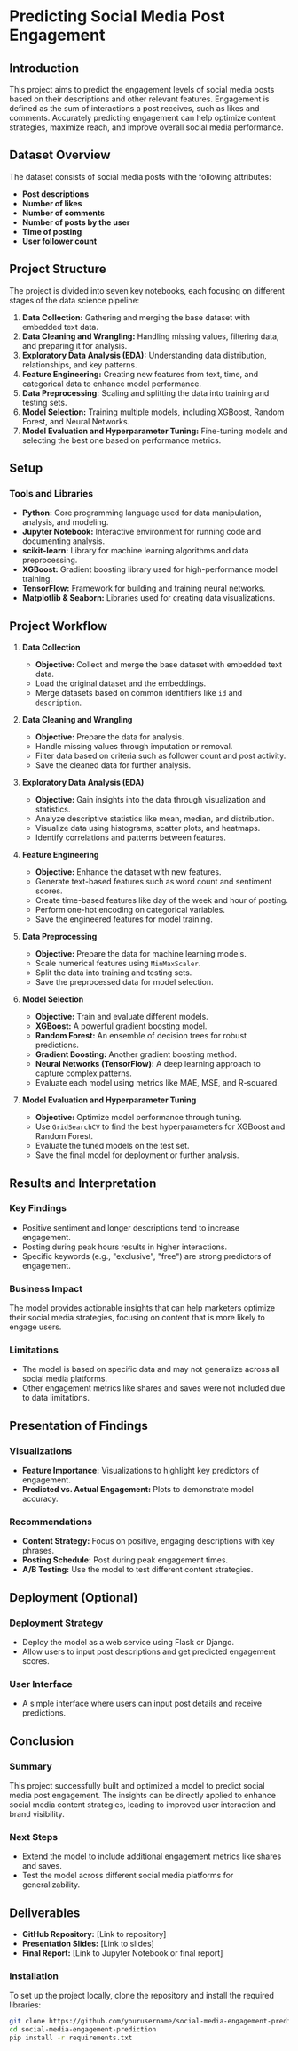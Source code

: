 # Predicting Social Media Post Engagement

## Introduction
This project aims to predict the engagement levels of social media posts based on their descriptions and other relevant features. Engagement is defined as the sum of interactions a post receives, such as likes and comments. Accurately predicting engagement can help optimize content strategies, maximize reach, and improve overall social media performance.

## Dataset Overview
The dataset consists of social media posts with the following attributes:
- **Post descriptions**
- **Number of likes**
- **Number of comments**
- **Number of posts by the user** 
- **Time of posting**
- **User follower count**

## Project Structure
The project is divided into seven key notebooks, each focusing on different stages of the data science pipeline:

1. **Data Collection:** Gathering and merging the base dataset with embedded text data.
2. **Data Cleaning and Wrangling:** Handling missing values, filtering data, and preparing it for analysis.
3. **Exploratory Data Analysis (EDA):** Understanding data distribution, relationships, and key patterns.
4. **Feature Engineering:** Creating new features from text, time, and categorical data to enhance model performance.
5. **Data Preprocessing:** Scaling and splitting the data into training and testing sets.
6. **Model Selection:** Training multiple models, including XGBoost, Random Forest, and Neural Networks.
7. **Model Evaluation and Hyperparameter Tuning:** Fine-tuning models and selecting the best one based on performance metrics.

## Setup
### Tools and Libraries
- **Python:** Core programming language used for data manipulation, analysis, and modeling.
- **Jupyter Notebook:** Interactive environment for running code and documenting analysis.
- **scikit-learn:** Library for machine learning algorithms and data preprocessing.
- **XGBoost:** Gradient boosting library used for high-performance model training.
- **TensorFlow:** Framework for building and training neural networks.
- **Matplotlib & Seaborn:** Libraries used for creating data visualizations.

## Project Workflow
1. **Data Collection**
   - **Objective:** Collect and merge the base dataset with embedded text data.
   - Load the original dataset and the embeddings.
   - Merge datasets based on common identifiers like `id` and `description`.

2. **Data Cleaning and Wrangling**
   - **Objective:** Prepare the data for analysis.
   - Handle missing values through imputation or removal.
   - Filter data based on criteria such as follower count and post activity.
   - Save the cleaned data for further analysis.

3. **Exploratory Data Analysis (EDA)**
   - **Objective:** Gain insights into the data through visualization and statistics.
   - Analyze descriptive statistics like mean, median, and distribution.
   - Visualize data using histograms, scatter plots, and heatmaps.
   - Identify correlations and patterns between features.

4. **Feature Engineering**
   - **Objective:** Enhance the dataset with new features.
   - Generate text-based features such as word count and sentiment scores.
   - Create time-based features like day of the week and hour of posting.
   - Perform one-hot encoding on categorical variables.
   - Save the engineered features for model training.

5. **Data Preprocessing**
   - **Objective:** Prepare the data for machine learning models.
   - Scale numerical features using `MinMaxScaler`.
   - Split the data into training and testing sets.
   - Save the preprocessed data for model selection.

6. **Model Selection**
   - **Objective:** Train and evaluate different models.
   - **XGBoost:** A powerful gradient boosting model.
   - **Random Forest:** An ensemble of decision trees for robust predictions.
   - **Gradient Boosting:** Another gradient boosting method.
   - **Neural Networks (TensorFlow):** A deep learning approach to capture complex patterns.
   - Evaluate each model using metrics like MAE, MSE, and R-squared.

7. **Model Evaluation and Hyperparameter Tuning**
   - **Objective:** Optimize model performance through tuning.
   - Use `GridSearchCV` to find the best hyperparameters for XGBoost and Random Forest.
   - Evaluate the tuned models on the test set.
   - Save the final model for deployment or further analysis.

## Results and Interpretation
### Key Findings
- Positive sentiment and longer descriptions tend to increase engagement.
- Posting during peak hours results in higher interactions.
- Specific keywords (e.g., "exclusive", "free") are strong predictors of engagement.

### Business Impact
The model provides actionable insights that can help marketers optimize their social media strategies, focusing on content that is more likely to engage users.

### Limitations
- The model is based on specific data and may not generalize across all social media platforms.
- Other engagement metrics like shares and saves were not included due to data limitations.

## Presentation of Findings
### Visualizations
- **Feature Importance:** Visualizations to highlight key predictors of engagement.
- **Predicted vs. Actual Engagement:** Plots to demonstrate model accuracy.

### Recommendations
- **Content Strategy:** Focus on positive, engaging descriptions with key phrases.
- **Posting Schedule:** Post during peak engagement times.
- **A/B Testing:** Use the model to test different content strategies.

## Deployment (Optional)
### Deployment Strategy
- Deploy the model as a web service using Flask or Django.
- Allow users to input post descriptions and get predicted engagement scores.

### User Interface
- A simple interface where users can input post details and receive predictions.

## Conclusion
### Summary
This project successfully built and optimized a model to predict social media post engagement. The insights can be directly applied to enhance social media content strategies, leading to improved user interaction and brand visibility.

### Next Steps
- Extend the model to include additional engagement metrics like shares and saves.
- Test the model across different social media platforms for generalizability.

## Deliverables
- **GitHub Repository:** [Link to repository]
- **Presentation Slides:** [Link to slides]
- **Final Report:** [Link to Jupyter Notebook or final report]

### Installation
To set up the project locally, clone the repository and install the required libraries:

```bash
git clone https://github.com/yourusername/social-media-engagement-prediction.git
cd social-media-engagement-prediction
pip install -r requirements.txt


